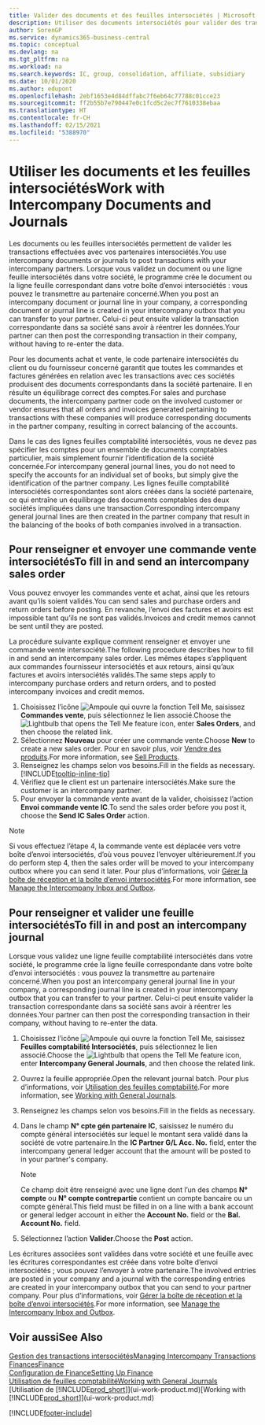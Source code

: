 ```yaml
---
title: Valider des documents et des feuilles intersociétés | Microsoft Docs
description: Utiliser des documents intersociétés pour valider des transactions avec vos partenaires intersociétés.
author: SorenGP
ms.service: dynamics365-business-central
ms.topic: conceptual
ms.devlang: na
ms.tgt_pltfrm: na
ms.workload: na
ms.search.keywords: IC, group, consolidation, affiliate, subsidiary
ms.date: 10/01/2020
ms.author: edupont
ms.openlocfilehash: 2ebf1653e4d84dffabc7f6eb64c77788c01cce23
ms.sourcegitcommit: ff2b55b7e790447e0c1fcd5c2ec7f7610338ebaa
ms.translationtype: HT
ms.contentlocale: fr-CH
ms.lasthandoff: 02/15/2021
ms.locfileid: "5388970"
---
```

# <a name="work-with-intercompany-documents-and-journals"></a><span data-ttu-id="27b92-103">Utiliser les documents et les feuilles intersociétés</span><span class="sxs-lookup"><span data-stu-id="27b92-103">Work with Intercompany Documents and Journals</span></span>
<span data-ttu-id="27b92-104">Les documents ou les feuilles intersociétés permettent de valider les transactions effectuées avec vos partenaires intersociétés.</span><span class="sxs-lookup"><span data-stu-id="27b92-104">You use intercompany documents or journals to post transactions with your intercompany partners.</span></span> <span data-ttu-id="27b92-105">Lorsque vous validez un document ou une ligne feuille intersociétés dans votre société, le programme crée le document ou la ligne feuille correspondant dans votre boîte d’envoi intersociétés : vous pouvez le transmettre au partenaire concerné.</span><span class="sxs-lookup"><span data-stu-id="27b92-105">When you post an intercompany document or journal line in your company, a corresponding document or journal line is created in your intercompany outbox that you can transfer to your partner.</span></span> <span data-ttu-id="27b92-106">Celui-ci peut ensuite valider la transaction correspondante dans sa société sans avoir à réentrer les données.</span><span class="sxs-lookup"><span data-stu-id="27b92-106">Your partner can then post the corresponding transaction in their company, without having to re-enter the data.</span></span>

<span data-ttu-id="27b92-107">Pour les documents achat et vente, le code partenaire intersociétés du client ou du fournisseur concerné garantit que toutes les commandes et factures générées en relation avec les transactions avec ces sociétés produisent des documents correspondants dans la société partenaire. Il en résulte un équilibrage correct des comptes.</span><span class="sxs-lookup"><span data-stu-id="27b92-107">For sales and purchase documents, the intercompany partner code on the involved customer or vendor ensures that all orders and invoices generated pertaining to transactions with these companies will produce corresponding documents in the partner company, resulting in correct balancing of the accounts.</span></span>

<span data-ttu-id="27b92-108">Dans le cas des lignes feuilles comptabilité intersociétés, vous ne devez pas spécifier les comptes pour un ensemble de documents comptables particulier, mais simplement fournir l’identification de la société concernée.</span><span class="sxs-lookup"><span data-stu-id="27b92-108">For intercompany general journal lines, you do not need to specify the accounts for an individual set of books, but simply give the identification of the partner company.</span></span> <span data-ttu-id="27b92-109">Les lignes feuille comptabilité intersociétés correspondantes sont alors créées dans la société partenaire, ce qui entraîne un équilibrage des documents comptables des deux sociétés impliquées dans une transaction.</span><span class="sxs-lookup"><span data-stu-id="27b92-109">Corresponding intercompany general journal lines are then created in the partner company that result in the balancing of the books of both companies involved in a transaction.</span></span>

## <a name="to-fill-in-and-send-an-intercompany-sales-order"></a><span data-ttu-id="27b92-110">Pour renseigner et envoyer une commande vente intersociétés</span><span class="sxs-lookup"><span data-stu-id="27b92-110">To fill in and send an intercompany sales order</span></span>
<span data-ttu-id="27b92-111">Vous pouvez envoyer les commandes vente et achat, ainsi que les retours avant qu’ils soient validés.</span><span class="sxs-lookup"><span data-stu-id="27b92-111">You can send sales and purchase orders and return orders before posting.</span></span> <span data-ttu-id="27b92-112">En revanche, l’envoi des factures et avoirs est impossible tant qu’ils ne sont pas validés.</span><span class="sxs-lookup"><span data-stu-id="27b92-112">Invoices and credit memos cannot be sent until they are posted.</span></span>

<span data-ttu-id="27b92-113">La procédure suivante explique comment renseigner et envoyer une commande vente intersociété.</span><span class="sxs-lookup"><span data-stu-id="27b92-113">The following procedure describes how to fill in and send an intercompany sales order.</span></span> <span data-ttu-id="27b92-114">Les mêmes étapes s’appliquent aux commandes fournisseur intersociétés et aux retours, ainsi qu’aux factures et avoirs intersociétés validés.</span><span class="sxs-lookup"><span data-stu-id="27b92-114">The same steps apply to intercompany purchase orders and return orders, and to posted intercompany invoices and credit memos.</span></span>  

1. <span data-ttu-id="27b92-115">Choisissez l’icône ![Ampoule qui ouvre la fonction Tell Me](media/ui-search/search_small.png "Dites-moi ce que vous voulez faire"), saisissez **Commandes vente**, puis sélectionnez le lien associé.</span><span class="sxs-lookup"><span data-stu-id="27b92-115">Choose the ![Lightbulb that opens the Tell Me feature](media/ui-search/search_small.png "Tell me what you want to do") icon, enter **Sales Orders**, and then choose the related link.</span></span>  
2. <span data-ttu-id="27b92-116">Sélectionnez **Nouveau** pour créer une commande vente.</span><span class="sxs-lookup"><span data-stu-id="27b92-116">Choose **New** to create a new sales order.</span></span> <span data-ttu-id="27b92-117">Pour en savoir plus, voir [Vendre des produits](sales-how-sell-products.md).</span><span class="sxs-lookup"><span data-stu-id="27b92-117">For more information, see [Sell Products](sales-how-sell-products.md).</span></span>  
3. <span data-ttu-id="27b92-118">Renseignez les champs selon vos besoins.</span><span class="sxs-lookup"><span data-stu-id="27b92-118">Fill in the fields as necessary.</span></span> [!INCLUDE[tooltip-inline-tip](includes/tooltip-inline-tip_md.md)]
4. <span data-ttu-id="27b92-119">Vérifiez que le client est un partenaire intersociétés.</span><span class="sxs-lookup"><span data-stu-id="27b92-119">Make sure the customer is an intercompany partner.</span></span>
5. <span data-ttu-id="27b92-120">Pour envoyer la commande vente avant de la valider, choisissez l’action **Envoi commande vente IC**.</span><span class="sxs-lookup"><span data-stu-id="27b92-120">To send the sales order before you post it, choose the **Send IC Sales Order** action.</span></span>

> [!NOTE]
> <span data-ttu-id="27b92-121">Si vous effectuez l’étape 4, la commande vente est déplacée vers votre boîte d’envoi intersociétés, d’où vous pouvez l’envoyer ultérieurement.</span><span class="sxs-lookup"><span data-stu-id="27b92-121">If you do perform step 4, then the sales order will be moved to your intercompany outbox where you can send it later.</span></span> <span data-ttu-id="27b92-122">Pour plus d’informations, voir [Gérer la boîte de réception et la boîte d’envoi intersociétés](intercompany-how-manage-intercompany-inbox.md).</span><span class="sxs-lookup"><span data-stu-id="27b92-122">For more information, see [Manage the Intercompany Inbox and Outbox](intercompany-how-manage-intercompany-inbox.md).</span></span>

## <a name="to-fill-in-and-post-an-intercompany-journal"></a><span data-ttu-id="27b92-123">Pour renseigner et valider une feuille intersociétés</span><span class="sxs-lookup"><span data-stu-id="27b92-123">To fill in and post an intercompany journal</span></span>
<span data-ttu-id="27b92-124">Lorsque vous validez une ligne feuille comptabilité intersociétés dans votre société, le programme crée la ligne feuille correspondante dans votre boîte d’envoi intersociétés : vous pouvez la transmettre au partenaire concerné.</span><span class="sxs-lookup"><span data-stu-id="27b92-124">When you post an intercompany general journal line in your company, a corresponding journal line is created in your intercompany outbox that you can transfer to your partner.</span></span> <span data-ttu-id="27b92-125">Celui-ci peut ensuite valider la transaction correspondante dans sa société sans avoir à réentrer les données.</span><span class="sxs-lookup"><span data-stu-id="27b92-125">Your partner can then post the corresponding transaction in their company, without having to re-enter the data.</span></span>

1. <span data-ttu-id="27b92-126">Choisissez l’icône ![Ampoule qui ouvre la fonction Tell Me](media/ui-search/search_small.png "Dites-moi ce que vous voulez faire"), saisissez **Feuilles comptabilité Intersociétés**, puis sélectionnez le lien associé.</span><span class="sxs-lookup"><span data-stu-id="27b92-126">Choose the ![Lightbulb that opens the Tell Me feature](media/ui-search/search_small.png "Tell me what you want to do") icon, enter **Intercompany General Journals**, and then choose the related link.</span></span>  
2. <span data-ttu-id="27b92-127">Ouvrez la feuille appropriée.</span><span class="sxs-lookup"><span data-stu-id="27b92-127">Open the relevant journal batch.</span></span> <span data-ttu-id="27b92-128">Pour plus d’informations, voir [Utilisation des feuilles comptabilité](ui-work-general-journals.md).</span><span class="sxs-lookup"><span data-stu-id="27b92-128">For more information, see [Working with General Journals](ui-work-general-journals.md).</span></span>
3. <span data-ttu-id="27b92-129">Renseignez les champs selon vos besoins.</span><span class="sxs-lookup"><span data-stu-id="27b92-129">Fill in the fields as necessary.</span></span>
4. <span data-ttu-id="27b92-130">Dans le champ **N° cpte gén partenaire IC**, saisissez le numéro du compte général intersociétés sur lequel le montant sera validé dans la société de votre partenaire.</span><span class="sxs-lookup"><span data-stu-id="27b92-130">In the **IC Partner G/L Acc. No.** field, enter the intercompany general ledger account that the amount will be posted to in your partner's company.</span></span>

    > [!NOTE]
    > <span data-ttu-id="27b92-131">Ce champ doit être renseigné avec une ligne dont l’un des champs **N° compte** ou **N° compte contrepartie** contient un compte bancaire ou un compte général.</span><span class="sxs-lookup"><span data-stu-id="27b92-131">This field must be filled in on a line with a bank account or general ledger account in either the **Account No.** field or the **Bal. Account No.** field.</span></span>  
5. <span data-ttu-id="27b92-132">Sélectionnez l’action **Valider**.</span><span class="sxs-lookup"><span data-stu-id="27b92-132">Choose the **Post** action.</span></span>

<span data-ttu-id="27b92-133">Les écritures associées sont validées dans votre société et une feuille avec les écritures correspondantes est créée dans votre boîte d’envoi intersociétés ; vous pouvez l’envoyer à votre partenaire.</span><span class="sxs-lookup"><span data-stu-id="27b92-133">The involved entries are posted in your company and a journal with the corresponding entries are created in your intercompany outbox that you can send to your partner company.</span></span> <span data-ttu-id="27b92-134">Pour plus d’informations, voir [Gérer la boîte de réception et la boîte d’envoi intersociétés](intercompany-how-manage-intercompany-inbox.md).</span><span class="sxs-lookup"><span data-stu-id="27b92-134">For more information, see [Manage the Intercompany Inbox and Outbox](intercompany-how-manage-intercompany-inbox.md).</span></span>

## <a name="see-also"></a><span data-ttu-id="27b92-135">Voir aussi</span><span class="sxs-lookup"><span data-stu-id="27b92-135">See Also</span></span>
[<span data-ttu-id="27b92-136">Gestion des transactions intersociétés</span><span class="sxs-lookup"><span data-stu-id="27b92-136">Managing Intercompany Transactions</span></span>](intercompany-manage.md)  
[<span data-ttu-id="27b92-137">Finances</span><span class="sxs-lookup"><span data-stu-id="27b92-137">Finance</span></span>](finance.md)  
[<span data-ttu-id="27b92-138">Configuration de Finance</span><span class="sxs-lookup"><span data-stu-id="27b92-138">Setting Up Finance</span></span>](finance-setup-finance.md)  
[<span data-ttu-id="27b92-139">Utilisation de feuilles comptabilité</span><span class="sxs-lookup"><span data-stu-id="27b92-139">Working with General Journals</span></span>](ui-work-general-journals.md)  
<span data-ttu-id="27b92-140">[Utilisation de [!INCLUDE[prod_short](includes/prod_short.md)]](ui-work-product.md)</span><span class="sxs-lookup"><span data-stu-id="27b92-140">[Working with [!INCLUDE[prod_short](includes/prod_short.md)]](ui-work-product.md)</span></span>


[!INCLUDE[footer-include](includes/footer-banner.md)]